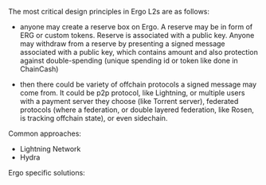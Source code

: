 The most critical design principles in Ergo L2s are as follows:

* anyone may create a reserve box on Ergo. A reserve may be in form of ERG or custom tokens. Reserve is associated with a public key. Anyone may withdraw from a reserve by presenting a signed message associated with a public key, which contains amount and also protection against double-spending (unique spending id or token like done in ChainCash)

* then there could be variety of offchain protocols a signed message may come from. It could be p2p protocol, like Lightning, or multiple users with a payment server they choose (like Torrent server), federated protocols (where a federation, or double layered federation, like Rosen, is tracking offchain state), or even sidechain.

Common approaches:

* Lightning Network
* Hydra

Ergo specific solutions:

